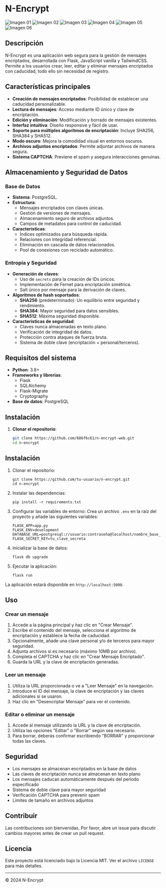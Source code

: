 # N-Encrypt

![Imagen 01](img/img01.png)
![Imagen 02](img/img02.png)
![Imagen 03](img/img03.png)
![Imagen 04](img/img04.png)
![Imagen 05](img/img05.png)
![Imagen 06](img/img06.png)


## Descripción
N-Encrypt es una aplicación web segura para la gestión de mensajes encriptados, desarrollada con Flask, JavaScript vanilla y TailwindCSS. Permite a los usuarios crear, leer, editar y eliminar mensajes encriptados con caducidad, todo ello sin necesidad de registro.

## Características principales
- **Creación de mensajes encriptados**: Posibilidad de establecer una caducidad personalizable.
- **Lectura de mensajes**: Acceso mediante ID único y clave de encriptación.
- **Edición y eliminación**: Modificación y borrado de mensajes existentes.
- **Interfaz intuitiva**: Diseño responsive y fácil de usar.
- **Soporte para múltiples algoritmos de encriptación**: Incluye SHA256, SHA384 y SHA512.
- **Modo oscuro**: Mejora la comodidad visual en entornos oscuros.
- **Archivos adjuntos encriptados**: Permite adjuntar archivos de manera segura.
- **Sistema CAPTCHA**: Previene el spam y asegura interacciones genuinas.

## Almacenamiento y Seguridad de Datos

### Base de Datos
- **Sistema**: PostgreSQL.
- **Estructura**:
  - Mensajes encriptados con claves únicas.
  - Gestión de versiones de mensajes.
  - Almacenamiento seguro de archivos adjuntos.
  - Campos de metadatos para control de caducidad.
- **Características**:
  - Índices optimizados para búsqueda rápida.
  - Relaciones con integridad referencial.
  - Eliminación en cascada de datos relacionados.
  - Pool de conexiones con reciclado automático.

### Entropía y Seguridad
- **Generación de claves**:
  - Uso de `secrets` para la creación de IDs únicos.
  - Implementación de Fernet para encriptación simétrica.
  - Salt único por mensaje para la derivación de claves.
- **Algoritmos de hash soportados**:
  - **SHA256** (predeterminado): Un equilibrio entre seguridad y rendimiento.
  - **SHA384**: Mayor seguridad para datos sensibles.
  - **SHA512**: Máxima seguridad disponible.
- **Características de seguridad**:
  - Claves nunca almacenadas en texto plano.
  - Verificación de integridad de datos.
  - Protección contra ataques de fuerza bruta.
  - Sistema de doble clave (encriptación + personal/terceros).

## Requisitos del sistema
- **Python**: 3.8+
- **Frameworks y librerías**:
  - Flask
  - SQLAlchemy
  - Flask-Migrate
  - Cryptography
- **Base de datos**: PostgreSQL

## Instalación

1. **Clonar el repositorio**:
   ```bash
   git clone https://github.com/686f6c61/n-encrypt-web.git
   cd n-encrypt


## Instalación

1. Clonar el repositorio:
   ```
   git clone https://github.com/tu-usuario/n-encrypt.git
   cd n-encrypt
   ```

2. Instalar las dependencias:
   ```
   pip install -r requirements.txt
   ```

3. Configurar las variables de entorno:
   Crea un archivo `.env` en la raíz del proyecto y añade las siguientes variables:
   ```
   FLASK_APP=app.py
   FLASK_ENV=development
   DATABASE_URL=postgresql://usuario:contraseña@localhost/nombre_base_de_datos
   FLASK_SECRET_KEY=tu_clave_secreta
   ```

4. Inicializar la base de datos:
   ```
   flask db upgrade
   ```

5. Ejecutar la aplicación:
   ```
   flask run
   ```

La aplicación estará disponible en `http://localhost:5000`.

## Uso

### Crear un mensaje
1. Accede a la página principal y haz clic en "Crear Mensaje".
2. Escribe el contenido del mensaje, selecciona el algoritmo de encriptación y establece la fecha de caducidad.
3. Opcionalmente, añade una clave personal y/o de terceros para mayor seguridad.
4. Adjunta archivos si es necesario (máximo 10MB por archivo).
5. Completa el CAPTCHA y haz clic en "Crear Mensaje Encriptado".
6. Guarda la URL y la clave de encriptación generadas.

### Leer un mensaje
1. Utiliza la URL proporcionada o ve a "Leer Mensaje" en la navegación.
2. Introduce el ID del mensaje, la clave de encriptación y las claves adicionales si se usaron.
3. Haz clic en "Desencriptar Mensaje" para ver el contenido.

### Editar o eliminar un mensaje
1. Accede al mensaje utilizando la URL y la clave de encriptación.
2. Utiliza las opciones "Editar" o "Borrar" según sea necesario.
3. Para borrar, deberás confirmar escribiendo "BORRAR" y proporcionar todas las claves.

## Seguridad
- Los mensajes se almacenan encriptados en la base de datos
- Las claves de encriptación nunca se almacenan en texto plano
- Los mensajes caducan automáticamente después del período especificado
- Sistema de doble clave para mayor seguridad
- Verificación CAPTCHA para prevenir spam
- Límites de tamaño en archivos adjuntos

## Contribuir
Las contribuciones son bienvenidas. Por favor, abre un issue para discutir cambios mayores antes de crear un pull request.

## Licencia
Este proyecto está licenciado bajo la Licencia MIT. Ver el archivo `LICENSE` para más detalles.

---

© 2024 N-Encrypt
